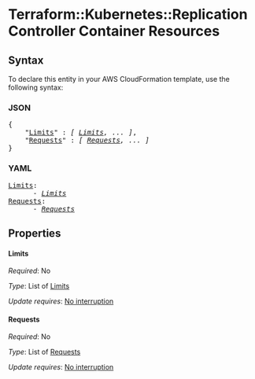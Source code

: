 # Terraform::Kubernetes::ReplicationController Container Resources

## Syntax

To declare this entity in your AWS CloudFormation template, use the following syntax:

### JSON

<pre>
{
    "<a href="#limits" title="Limits">Limits</a>" : <i>[ <a href="container-resources-limits.md">Limits</a>, ... ]</i>,
    "<a href="#requests" title="Requests">Requests</a>" : <i>[ <a href="container-resources-requests.md">Requests</a>, ... ]</i>
}
</pre>

### YAML

<pre>
<a href="#limits" title="Limits">Limits</a>: <i>
      - <a href="container-resources-limits.md">Limits</a></i>
<a href="#requests" title="Requests">Requests</a>: <i>
      - <a href="container-resources-requests.md">Requests</a></i>
</pre>

## Properties

#### Limits

_Required_: No

_Type_: List of <a href="container-resources-limits.md">Limits</a>

_Update requires_: [No interruption](https://docs.aws.amazon.com/AWSCloudFormation/latest/UserGuide/using-cfn-updating-stacks-update-behaviors.html#update-no-interrupt)

#### Requests

_Required_: No

_Type_: List of <a href="container-resources-requests.md">Requests</a>

_Update requires_: [No interruption](https://docs.aws.amazon.com/AWSCloudFormation/latest/UserGuide/using-cfn-updating-stacks-update-behaviors.html#update-no-interrupt)

